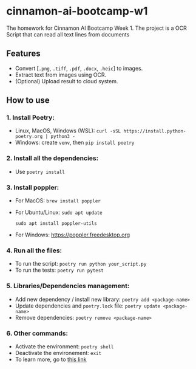 # cinnamon-ai-bootcamp-w1

The homework for Cinnamon AI Bootcamp Week 1. The project is a OCR Script that can read all text lines from documents

## Features

- Convert [`.png`, `.tiff`, `.pdf`, `.docx`, `.heic`] to images.
- Extract text from images using OCR.
- (Optional) Upload result to cloud system.

## How to use

### 1. Install Poetry:

- Linux, MacOS, Windows (WSL): `curl -sSL https://install.python-poetry.org | python3 -`
- Windows: create `venv`, then `pip install poetry`

### 2. Install all the dependencies:

- Use `poetry install`

### 3. Install poppler:

- For MacOS: `brew install poppler`
- For Ubuntu/Linux: `sudo apt update`

  `sudo apt install poppler-utils`

- For Windows: https://poppler.freedesktop.org

### 4. Run all the files:

- To run the script: `poetry run python your_script.py`
- To run the tests: `poetry run pytest`

### 5. Libraries/Dependencies management:

- Add new dependency / install new library: `poetry add <package-name>`
- Update dependencies and `poetry.lock` file: `poetry update <package-name>`
- Remove dependencies: `poetry remove <package-name>`

### 6. Other commands:

- Activate the environment: `poetry shell`
- Deactivate the environement: `exit`
- To learn more, go to [this link](https://python-poetry.org/docs/cli/)
